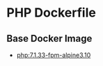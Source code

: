 # PHP Dockerfile

## Base Docker Image

* [php:7.1.33-fpm-alpine3.10](https://hub.docker.com/_/php/)
